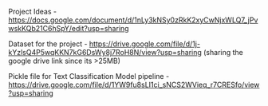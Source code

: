 Project Ideas - https://docs.google.com/document/d/1nLy3kNSy0zRkK2xyCwNjxWLQ7_jPvwskKQb21C6hSpY/edit?usp=sharing

Dataset for the project - https://drive.google.com/file/d/1j-kYzlsQ4P5wqKKN7kG6DsWy8j7RoH8N/view?usp=sharing (sharing the google drive link since its >25MB)

Pickle file for Text Classification Model pipeline - https://drive.google.com/file/d/1YW9fu8sLI1ci_sNCS2WVieq_r7CRESfo/view?usp=sharing
